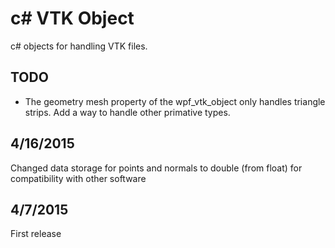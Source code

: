 # c# VTK Object
c# objects for handling VTK files.

## TODO
* The geometry mesh property of the wpf_vtk_object only handles triangle strips.  Add a way to handle other primative types.

## 4/16/2015
Changed data storage for points and normals to double (from float) for compatibility with other software

## 4/7/2015
First release